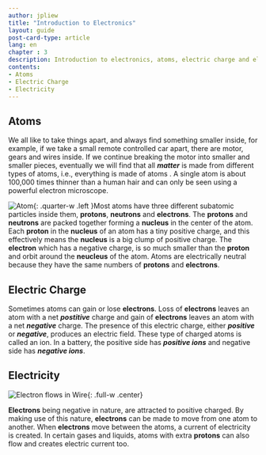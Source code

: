 ```yaml
---
author: jpliew
title: "Introduction to Electronics"
layout: guide
post-card-type: article
lang: en
chapter : 3 
description: Introduction to electronics, atoms, electric charge and electricity.
contents:
- Atoms
- Electric Charge
- Electricity
---
```


## Atoms

We all like to take things apart, and always find something smaller inside, for example, if we take a small remote controlled car apart, there are motor, gears and wires inside. If we continue breaking the motor into smaller and smaller pieces, eventually we will find that all ***matter*** is made from different types of atoms, i.e., everything is made of atoms . A single atom is about 100,000 times thinner than a human hair and can only be seen using a powerful electron microscope. 

![Atom](img/atom.svg){: .quarter-w .left }Most atoms have three different subatomic particles inside them, **protons**, **neutrons** and **electrons**. The **protons** and **neutrons** are packed together forming a **nucleus** in the center of the atom. Each **proton** in the **nucleus** of an atom has a tiny positive charge, and this effectively means the **nucleus** is a big clump of positive charge. The **electron** which has a negative charge, is so much smaller than the **proton** and orbit around the **neucleus** of the atom. Atoms are electrically neutral because they have the same numbers of **protons** and **electrons**. 

## Electric Charge

Sometimes atoms can gain or lose **electrons**. Loss of **electrons** leaves an atom with a net ***postitive*** charge and gain of **electrons** leaves an atom with a net ***negative*** charge. The presence of this electric charge, either ***positive*** or ***negative***, produces an electric field. These type of charged atoms is called an ion. In a battery, the positive side has ***positive ions*** and negative side has ***negative ions***.

## Electricity

![Electron flows in Wire](img/electron_flow_in_wire.svg){: .full-w .center}

**Electrons** being negative in nature, are attracted to positive charged. By making use of this nature, **electrons** can be made to move from one atom to another. When **electrons** move between the atoms, a current of electricity is created. In certain gases and liquids, atoms with extra **protons** can also flow and creates electric current too.
